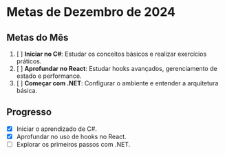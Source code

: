 # Metas de Dezembro de 2024

## Metas do Mês

1. [ ] **Iniciar no C#**: Estudar os conceitos básicos e realizar exercícios práticos.
2. [ ] **Aprofundar no React**: Estudar hooks avançados, gerenciamento de estado e performance.
3. [ ] **Começar com .NET**: Configurar o ambiente e entender a arquitetura básica.

## Progresso

- [x] Iniciar o aprendizado de C#.
- [x] Aprofundar no uso de hooks no React.
- [ ] Explorar os primeiros passos com .NET.